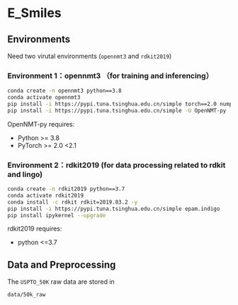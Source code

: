 # E_Smiles

## Environments

Need two virutal environments (```opennmt3``` and ```rdkit2019```)

### Environment 1：opennmt3 （for training and inferencing）

```bash
conda create -n opennmt3 python==3.8
conda activate opennmt3
pip install -i https://pypi.tuna.tsinghua.edu.cn/simple torch==2.0 numpy transformers pandas tqdm
pip install -i https://pypi.tuna.tsinghua.edu.cn/simple -U OpenNMT-py
```

OpenNMT-py requires:

- Python >= 3.8
- PyTorch >= 2.0 <2.1

### Environment 2：rdkit2019 (for data processing related to rdkit and lingo)

```bash
conda create -n rdkit2019 python==3.7
conda activate rdkit2019
conda install -c rdkit rdkit=2019.03.2 -y
pip install -i https://pypi.tuna.tsinghua.edu.cn/simple epam.indigo
pip install ipykernel --upgrade
```

rdkit2019 requires:

- python <=3.7


## Data and Preprocessing

The ```USPTO_50K``` raw data are stored in

```bash
data/50k_raw
```
